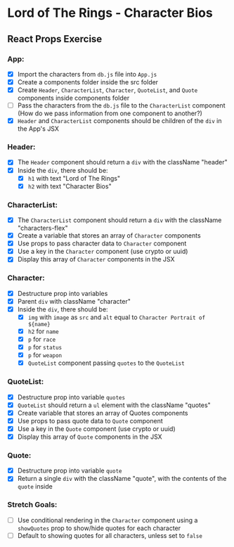 # Lord of The Rings - Character Bios
## React Props Exercise

### App: 
- [x] Import the characters from `db.js` file into `App.js`
- [x] Create a components folder inside the src folder
- [x] Create `Header`, `CharacterList`, `Character`, `QuoteList`, and `Quote` components inside components folder
- [ ] Pass the characters from the `db.js` file to the `CharacterList` component (How do we pass information from one component to another?)
- [x] `Header` and `CharacterList` components should be children of the `div` in the App's JSX

### Header: 
- [x] The `Header` component should return a `div` with the className "header"
- [x] Inside the `div`, there should be:
  - [x] `h1` with text "Lord of The Rings"
  - [x] `h2` with text "Character Bios"

### CharacterList:
- [x] The `CharacterList` component should return a `div` with the className "characters-flex"
- [x] Create a variable that stores an array of `Character` components
- [x] Use props to pass character data to `Character` component
- [x] Use a key in the `Character` component (use crypto or uuid)
- [x] Display this array of `Character` components in the JSX 

### Character:
- [x] Destructure prop into variables
- [x] Parent `div` with className "character"
- [x] Inside the `div`, there should be:
  - [x] `img` with `image` as `src` and `alt` equal to `Character Portrait of ${name}`
  - [x] `h2` for `name`
  - [x] `p` for `race`  
  - [x] `p`  for `status`
  - [x] `p` for `weapon`
  - [x] `QuoteList` component passing `quotes` to the `QuoteList`

### QuoteList:
- [x] Destructure prop into variable `quotes`
- [x] `QuoteList` should return a `ul` element with the className "quotes"
- [x] Create variable that stores an array of Quotes components
- [x] Use props to pass quote data to `Quote` component
- [x] Use a key in the `Quote` component (use crypto or uuid)
- [x] Display this array of `Quote` components in the JSX 

### Quote:
- [x] Destructure prop into variable `quote`
- [x] Return a single `div` with the className "quote", with the contents of the `quote` inside 

### Stretch Goals: 
- [ ] Use conditional rendering in the `Character` component using a `showQuotes` prop to show/hide quotes for each character
- [ ] Default to showing quotes for all characters, unless set to `false`
